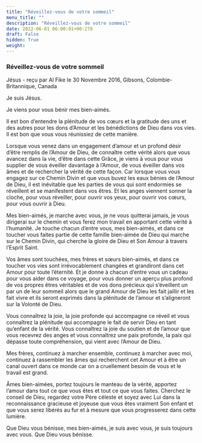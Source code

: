 ```yaml
---
title: "Réveillez-vous de votre sommeil"
menu_title: ""
description: "Réveillez-vous de votre sommeil"
date: 2022-06-01 06:00:01+00:278
draft: False
hidden: True
weight:
---
```

### Réveillez-vous de votre sommeil

Jésus - reçu par Al Fike le 30 Novembre 2016, Gibsons, Colombie-Britannique, Canada

Je suis Jésus.

Je viens pour vous bénir mes bien-aimés.

Il est bon d’entendre la plénitude de vos cœurs et la gratitude des uns et des autres pour les dons d’Amour et les bénédictions de Dieu dans vos vies. Il est bon que vous vous réunissiez de cette manière.

Lorsque vous venez dans un engagement d’amour et un profond désir d’être remplis de l’Amour de Dieu, de connaître cette vérité alors que vous avancez dans la vie, d’être dans cette Grâce, je viens à vous pour vous supplier de vous éveiller davantage à l’Amour, de vous éveiller dans vos âmes et de rechercher la vérité de cette façon. Car lorsque vous vous engagez sur ce Chemin Divin et que vous buvez les eaux bénies de l’Amour de Dieu, il est inévitable que les parties de vous qui sont endormies se réveillent et se manifestent dans vos êtres. Et les anges viennent sonner la cloche, pour vous réveiller, pour ouvrir vos yeux, pour ouvrir vos cœurs, pour vous ouvrir à Dieu.

Mes bien-aimés, je marche avec vous, je ne vous quitterai jamais, je vous dirigerai sur le chemin et vous ferez mon travail en apportant cette vérité à l’humanité. Je touche chacun d’entre vous, mes bien-aimés, et dans ce toucher vous faites partie de cette famille bien-aimée de Dieu qui marche sur le Chemin Divin, qui cherche la gloire de Dieu et Son Amour à travers l’Esprit Saint.

Vos âmes sont touchées, mes frères et sœurs bien-aimés, et dans ce toucher vos vies sont irrévocablement changées et grandiront dans cet Amour pour toute l’éternité. Et je donne à chacun d’entre vous un cadeau pour vous aider dans ce voyage, pour vous donner un aperçu plus profond de vos propres êtres véritables et de vos dons précieux qui s’éveillent un par un de leur sommeil alors que le grand Amour de Dieu les fait jaillir et les fait vivre et ils seront exprimés dans la plénitude de l’amour et s’aligneront sur la Volonté de Dieu.

Vous connaîtrez la joie, la joie profonde qui accompagne ce réveil et vous connaîtrez la plénitude qui accompagne le fait de servir Dieu en tant qu’enfant de la vérité. Vous connaîtrez la joie du soutien et de l’amour que vous recevrez des anges et vous connaîtrez une paix profonde, la paix qui dépasse toute compréhension, qui vient avec l’Amour de Dieu.

Mes frères, continuez à marcher ensemble, continuez à marcher avec moi, continuez à rassembler les âmes qui recherchent cet Amour et à être un canal ouvert dans ce monde car on a cruellement besoin de vous et le travail est grand.

Âmes bien-aimées, portez toujours le manteau de la vérité, apportez l’amour dans tout ce que vous êtes et tout ce que vous faites. Cherchez le conseil de Dieu, regardez votre Père céleste et soyez avec Lui dans la reconnaissance gracieuse et joyeuse que vous êtes vraiment Son enfant et que vous serez libérés au fur et à mesure que vous progresserez dans cette lumière.

Que Dieu vous bénisse, mes bien-aimés, je suis avec vous, je suis toujours avec vous. Que Dieu vous bénisse.



